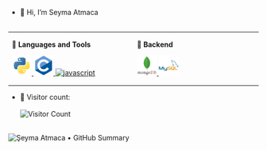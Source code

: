    

 - 👋 Hi, I’m Seyma Atmaca
<br><br>
<table width="100%" >
  <tr>
    <td valign="top" width="600px">
      <p><strong>👀 Languages and Tools</strong></p>
      <p>
        <a href="https://www.python.org" target="_blank" rel="noreferrer">
          <img src="https://raw.githubusercontent.com/devicons/devicon/master/icons/python/python-original.svg"
               alt="python" width="40" height="40"/>
        </a>
        <a href="https://www.cprogramming.com/" target="_blank" rel="noreferrer">
          <img src="https://raw.githubusercontent.com/devicons/devicon/master/icons/c/c-original.svg"
               alt="c" width="40" height="40"/>
        </a>
        <a href="https://www.javascript.com" target="_blank" rel="noreferrer">
          <img src="https://www.vectorlogo.zone/logos/javascript/javascript-icon.svg"
               alt="javascript" width="40" height="40"/>
        </a>
        <!-- Diğer ikonlar -->
      </p>
    </td>
    <td valign="top" width="50%">
      <p><strong>🌱 Backend</strong></p>
      <p>
        <a href="https://www.mongodb.com/" target="_blank" rel="noreferrer">
          <img src="https://raw.githubusercontent.com/devicons/devicon/master/icons/mongodb/mongodb-original-wordmark.svg"
               alt="mongodb" width="40" height="40"/>
        </a>
        <a href="https://www.mysql.com/" target="_blank" rel="noreferrer">
          <img src="https://raw.githubusercontent.com/devicons/devicon/master/icons/mysql/mysql-original-wordmark.svg"
               alt="mysql" width="40" height="40"/>
        </a>
        <!-- Diğer ikonlar -->
      </p>
    </td>
  </tr>
</table>


- 💞️ Visitor count:<br><br>
  ![Visitor Count](https://profile-counter.glitch.me/SeymaAtmaca/count.svg)
<br><br>


<p align="left">
  <img
    src="https://github-profile-summary-cards.vercel.app/api/cards/profile-details?username=SeymaAtmaca&theme=dark"
    alt="Şeyma Atmaca • GitHub Summary"
  />
</p>



